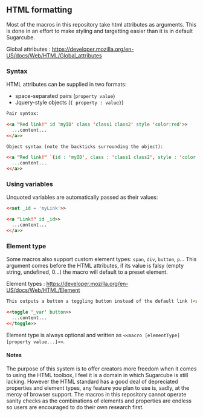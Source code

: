 ## HTML formatting ##

Most of the macros in this repository take html attributes as arguments. This is done in an effort to make styling and targetting easier than it is in default Sugarcube.

Global attributes : https://developer.mozilla.org/en-US/docs/Web/HTML/Global_attributes

### Syntax ###

HTML attributes can be supplied in two formats: 
- space-separated pairs (`property value`)
- Jquery-style objects (`{ property : value}`)

```html
Pair syntax:

<<a "Red link!" id 'myID' class 'class1 class2' style 'color:red'>>
  ...content...
<</a>>

Object syntax (note the backticks surrounding the object):

<<a "Red link!" `{id : 'myID', class : 'class1 class2', style : 'color:red'}`>>
  ...content...
<</a>>
```

### Using variables ###

Unquoted variables are automatically passed as their values:

```html
<<set _id = 'myLink'>>

<<a "Link!" id _id>>
  ...content...
<</a>>
```

### Element type ###

Some macros also support custom element types: `span`, `div`, `button`, `p`...
This argument comes before the HTML attributes, if its value is falsy (empty string, undefined, 0...) the macro will default to a preset element.

Element types : https://developer.mozilla.org/en-US/docs/Web/HTML/Element

```html
This outputs a button a toggling button instead of the default link (<a> element).

<<toggle '_var' button>>
  ...content...
<</toggle>>
```

Element type is always optional and written as `<<macro [elementType] [property value...]>>`.

#### Notes ####

The purpose of this system is to offer creators more freedom when it comes to using the HTML toolbox, I feel it is a domain in which Sugarcube is still lacking.
However the HTML standard has a good deal of depreciated properties and element types, any feature you plan to use is, sadly, at the mercy of browser support.
The macros in this repository cannot operate sanity checks as the combinations of elements and properties are endless so users are encouraged to do their own research first.
